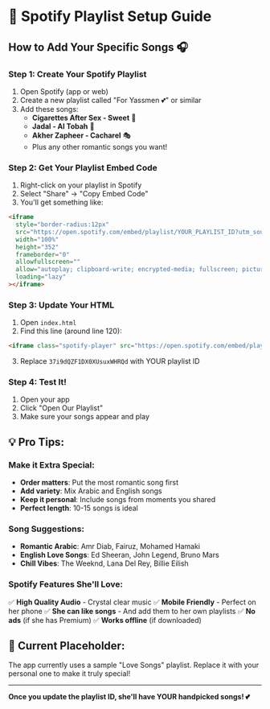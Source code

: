 # 🎵 Spotify Playlist Setup Guide

## How to Add Your Specific Songs 🎧

### Step 1: Create Your Spotify Playlist

1. Open Spotify (app or web)
2. Create a new playlist called "For Yassmen 💕" or similar
3. Add these songs:
   - **Cigarettes After Sex - Sweet** 🚬
   - **Jadal - Al Tobah** 🎸
   - **Akher Zapheer - Cacharel** 🎭
   - Plus any other romantic songs you want!

### Step 2: Get Your Playlist Embed Code

1. Right-click on your playlist in Spotify
2. Select "Share" → "Copy Embed Code"
3. You'll get something like:

```html
<iframe
  style="border-radius:12px"
  src="https://open.spotify.com/embed/playlist/YOUR_PLAYLIST_ID?utm_source=generator"
  width="100%"
  height="352"
  frameborder="0"
  allowfullscreen=""
  allow="autoplay; clipboard-write; encrypted-media; fullscreen; picture-in-picture"
  loading="lazy"
></iframe>
```

### Step 3: Update Your HTML

1. Open `index.html`
2. Find this line (around line 120):

```html
<iframe class="spotify-player" src="https://open.spotify.com/embed/playlist/37i9dQZF1DX0XUsuxWHRQd?utm_source=generator&theme=0"
```

3. Replace `37i9dQZF1DX0XUsuxWHRQd` with YOUR playlist ID

### Step 4: Test It!

1. Open your app
2. Click "Open Our Playlist"
3. Make sure your songs appear and play

## 💡 Pro Tips:

### Make it Extra Special:

- **Order matters**: Put the most romantic song first
- **Add variety**: Mix Arabic and English songs
- **Keep it personal**: Include songs from moments you shared
- **Perfect length**: 10-15 songs is ideal

### Song Suggestions:

- **Romantic Arabic**: Amr Diab, Fairuz, Mohamed Hamaki
- **English Love Songs**: Ed Sheeran, John Legend, Bruno Mars
- **Chill Vibes**: The Weeknd, Lana Del Rey, Billie Eilish

### Spotify Features She'll Love:

✅ **High Quality Audio** - Crystal clear music
✅ **Mobile Friendly** - Perfect on her phone
✅ **She can like songs** - And add them to her own playlists
✅ **No ads** (if she has Premium)
✅ **Works offline** (if downloaded)

## 🎵 Current Placeholder:

The app currently uses a sample "Love Songs" playlist. Replace it with your personal one to make it truly special!

---

**Once you update the playlist ID, she'll have YOUR handpicked songs! 💕**
